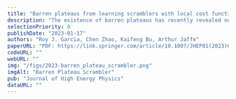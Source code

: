 ```yaml
---
title: "Barren plateaus from learning scramblers with local cost functions"
description: "The existence of barren plateaus has recently revealed new training challenges in quantum machine learning (QML). Uncovering the mechanisms behind barren plateaus is essential in understanding the scope of problems that QML can efficiently tackle. Barren plateaus have recently been shown to exist when learning global properties of random unitaries, which is relevant when learning black hole dynamics. Establishing whether local cost functions can circumvent these barren plateaus is pertinent if we hope to apply QML to quantum many-body systems. We prove a no-go theorem showing that local cost functions encounter barren plateaus in learning random unitary properties."
selectionPriority: 0
publishDate: "2023-01-17"
authors: "Roy J. Garcia, Chen Zhao, Kaifeng Bu, Arthur Jaffe"
paperURL: "PDF: https://link.springer.com/article/10.1007/JHEP01(2023)090"
codeURL: ""
webURL: ""
img: "/figs/2023-barren_plateau_scrambler.png"
imgAlt: "Barren Plateau Scrambler"
pub: "Journal of High Energy Physics"
dataURL: ""
---
```

